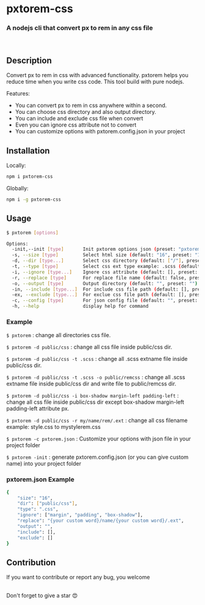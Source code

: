 # pxtorem-css

### A nodejs cli that convert px to rem in any css file

<br>

## Description
Convert px to rem in css with advanced functionality. pxtorem helps you reduce time when you write css code. This tool build with pure nodejs.

Features:

* You can convert px to rem in css anywhere within a second.
* You can choose css directory and also output directory.
* You can include and exclude css file when convert
* Even you can ignore css attribute not to convert
* You can customize options with pxtorem.config.json in your project


## Installation

Locally:
```bash
npm i pxtorem-css
```

Globally:
```bash
npm i -g pxtorem-css
```

## Usage
```bash
$ pxtorem [options]

Options:
  -init,--init [type]       Init pxtorem options json (preset: "pxtorem.config.json")
  -s, --size [type]         Select html size (default: "16", preset: "16")
  -d, --dir [type...]       Select css directory (default: ["/"], preset: "/")
  -t, --type [type]         Select css ext type example: .scss (default: ".css", preset: ".css")
  -i, --ignore [type...]    Ignore css attribute (default: [], preset: [])
  -r, --replace [type]      For replace file name (default: false, preset: false)
  -o, --output [type]       Output directory (default: "", preset: "")
  -in, --include [type...]  For include css file path (default: [], preset: [])
  -ex, --exclude [type...]  For exclue css file path (default: [], preset: [])
  -c, --config [type]       For json config file (default: "", preset: "")
  -h, --help                display help for command

```

### Example
`$ pxtorem` : change all directories css file. <br>

`$ pxtorem -d public/css` : change all css file inside public/css dir.<br>

`$ pxtorem -d public/css -t .scss` : change all .scss extname file inside public/css dir.<br>

`$ pxtorem -d public/css -t .scss -o public/remcss` : change all .scss extname file inside public/css dir and write file to public/remcss dir.<br>

`$ pxtorem -d public/css -i box-shadow margin-left padding-left` : change all css file inside public/css dir except box-shadow margin-left padding-left attribute px.<br>

`$ pxtorem -d public/css -r my/name/rem/.ext` : change all css filename example: style.css to mystylerem.css<br>

`$ pxtorem -c pxtorem.json` : Customize your options with json file in your project folder<br>

`$ pxtorem -init` : generate pxtorem.config.json (or you can give custom name) into your project folder<br>

### pxtorem.json Example
```bash
{
    "size": "16",
    "dir": ["public/css"],
    "type": ".css",
    "ignore": ["margin", "padding", "box-shadow"],
    "replace": "{your custom word}/name/{your custom word}/.ext",
    "output": "",
    "include": [],
    "exclude": []
}
```

## Contribution
If you want to contribute or report any bug, you welcome

<br>
Don't forget to give a star 😍